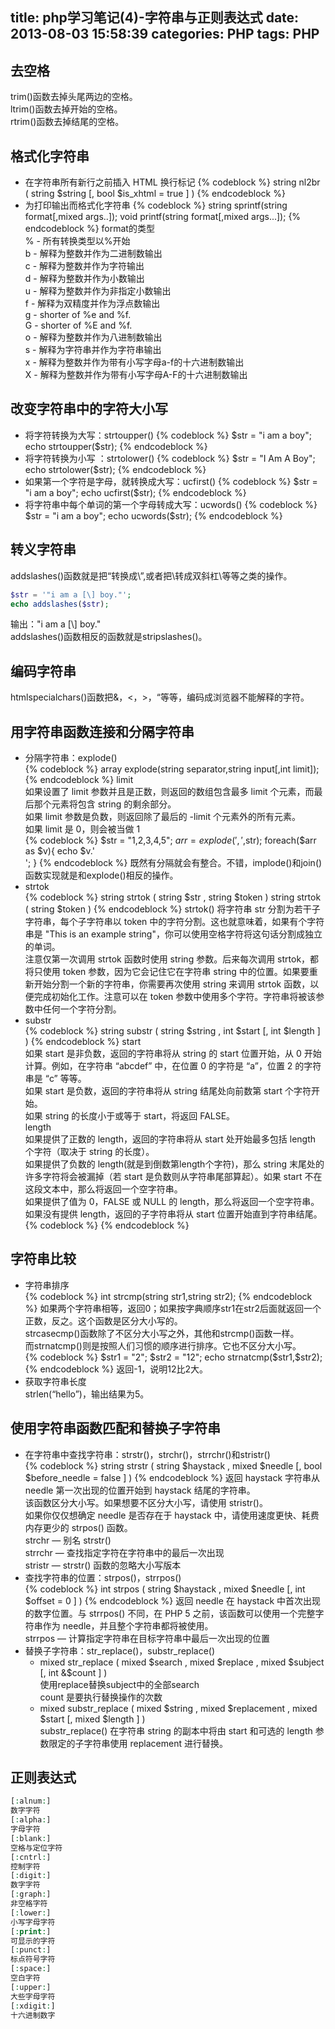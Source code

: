 title: php学习笔记(4)-字符串与正则表达式
date: 2013-08-03 15:58:39
categories: PHP
tags: PHP
---
## 去空格  

trim()函数去掉头尾两边的空格。  
ltrim()函数去掉开始的空格。  
rtrim()函数去掉结尾的空格。  
<!-- more -->
## 格式化字符串  

* 在字符串所有新行之前插入 HTML 换行标记
    {% codeblock %}
    string nl2br ( string $string [, bool $is_xhtml = true ] )
    {% endcodeblock %}
* 为打印输出而格式化字符串
    {% codeblock %}
    string sprintf(string format[,mixed args..]);
    void printf(string format[,mixed args...]); 
    {% endcodeblock %}
	format的类型  
	% - 所有转换类型以%开始  
	b - 解释为整数并作为二进制数输出  
	c - 解释为整数并作为字符输出   
	d - 解释为整数并作为小数输出  
	u - 解释为整数并作为非指定小数输出  
	f - 解释为双精度并作为浮点数输出  
	g - shorter of %e and %f.  
	G - shorter of %E and %f.  
	o - 解释为整数并作为八进制数输出  
	s - 解释为字符串并作为字符串输出  
	x - 解释为整数并作为带有小写字母a-f的十六进制数输出  
	X - 解释为整数并作为带有小写字母A-F的十六进制数输出  

## 改变字符串中的字符大小写  

* 将字符转换为大写：strtoupper()
    {% codeblock %}
    $str = "i am a boy";
    echo strtoupper($str);
    {% endcodeblock %}
* 将字符转换为小写 ：strtolower()
    {% codeblock %}
    $str = "I Am A Boy";
    echo strtolower($str);
    {% endcodeblock %}
* 如果第一个字符是字母，就转换成大写：ucfirst()
    {% codeblock %}
    $str = "i am a boy";
    echo ucfirst($str);
    {% endcodeblock %}
* 将字符串中每个单词的第一个字母转成大写：ucwords()
    {% codeblock %}
    $str = "i am a boy";
    echo ucwords($str);
    {% endcodeblock %}

## 转义字符串  

addslashes()函数就是把“转换成\”,或者把\转成双斜杠\\等等之类的操作。
```php
$str = '"i am a [\] boy."';
echo addslashes($str);
```
输出：\"i am a [\\] boy.\"  
addslashes()函数相反的函数就是stripslashes()。

## 编码字符串  

htmlspecialchars()函数把&，<，>，“等等，编码成浏览器不能解释的字符。

## 用字符串函数连接和分隔字符串    

* 分隔字符串：explode()  
    {% codeblock %}
    array explode(string separator,string input[,int limit]);
    {% endcodeblock %}
    limit  
    如果设置了 limit 参数并且是正数，则返回的数组包含最多 limit 个元素，而最后那个元素将包含 string 的剩余部分。  
    如果 limit 参数是负数，则返回除了最后的 -limit 个元素外的所有元素。  
    如果 limit 是 0，则会被当做 1  
    {% codeblock %}
    $str = "1,2,3,4,5";
    $arr = explode(',',$str);
    foreach($arr as $v){
        echo $v.'<br />';
    }
    {% endcodeblock %}
    既然有分隔就会有整合。不错，implode()和join()函数实现就是和explode()相反的操作。
* strtok   
    {% codeblock %}
    string strtok ( string $str , string $token )
    string strtok ( string $token )
    {% endcodeblock %}
    strtok() 将字符串 str 分割为若干子字符串，每个子字符串以 token 中的字符分割。这也就意味着，如果有个字符串是 "This is an example string"，你可以使用空格字符将这句话分割成独立的单词。  
    注意仅第一次调用 strtok 函数时使用 string 参数。后来每次调用 strtok，都将只使用 token 参数，因为它会记住它在字符串 string 中的位置。如果要重新开始分割一个新的字符串，你需要再次使用 string 来调用 strtok 函数，以便完成初始化工作。注意可以在 token 参数中使用多个字符。字符串将被该参数中任何一个字符分割。  
* substr  
    {% codeblock %}
    string substr ( string $string , int $start [, int $length ] )
    {% endcodeblock %}
    start  
    如果 start 是非负数，返回的字符串将从 string 的 start 位置开始，从 0 开始计算。例如，在字符串 “abcdef” 中，在位置 0 的字符是 “a”，位置 2 的字符串是 “c” 等等。  
    如果 start 是负数，返回的字符串将从 string 结尾处向前数第 start 个字符开始。  
    如果 string 的长度小于或等于 start，将返回 FALSE。   
    length  
    如果提供了正数的 length，返回的字符串将从 start 处开始最多包括 length 个字符（取决于 string 的长度）。  
    如果提供了负数的 length(就是到倒数第length个字符)，那么 string 末尾处的许多字符将会被漏掉（若 start 是负数则从字符串尾部算起）。如果 start 不在这段文本中，那么将返回一个空字符串。  
    如果提供了值为 0，FALSE 或 NULL 的 length，那么将返回一个空字符串。  
    如果没有提供 length，返回的子字符串将从 start 位置开始直到字符串结尾。   
    {% codeblock %}
    <?php
    $rest = substr("abcdef", 0, -1);  // 返回 "abcde"
    $rest = substr("abcdef", 2, -1);  // 返回 "cde"
    $rest = substr("abcdef", 4, -4);  // 返回 ""
    $rest = substr("abcdef", -3, -1); // 返回 "de"
    ?>
    {% endcodeblock %}

## 字符串比较

* 字符串排序  
    {% codeblock %}
    int strcmp(string str1,string str2);
    {% endcodeblock %}
    如果两个字符串相等，返回0；如果按字典顺序str1在str2后面就返回一个正数，反之。这个函数是区分大小写的。  
    strcasecmp()函数除了不区分大小写之外，其他和strcmp()函数一样。  
    而strnatcmp()则是按照人们习惯的顺序进行排序。它也不区分大小写。  
    {% codeblock %}
    $str1 = "2";
    $str2 = "12";
    echo strnatcmp($str1,$str2);
    {% endcodeblock %}
    返回-1，说明12比2大。
* 获取字符串长度  
    strlen(“hello”)，输出结果为5。

## 使用字符串函数匹配和替换子字符串

* 在字符串中查找字符串：strstr()，strchr()，strrchr()和stristr()  
    {% codeblock %}
    string strstr ( string $haystack , mixed $needle [, bool $before_needle = false ] )
    {% endcodeblock %}
    返回 haystack 字符串从 needle 第一次出现的位置开始到 haystack 结尾的字符串。   
    该函数区分大小写。如果想要不区分大小写，请使用 stristr()。   
    如果你仅仅想确定 needle 是否存在于 haystack 中，请使用速度更快、耗费内存更少的 strpos() 函数。   
    strchr — 别名 strstr()  
    strrchr — 查找指定字符在字符串中的最后一次出现  
    stristr — strstr() 函数的忽略大小写版本  
* 查找字符串的位置：strpos()，strrpos()  
    {% codeblock %}
    int strpos ( string $haystack , mixed $needle [, int $offset = 0 ] )
    {% endcodeblock %}
    返回 needle 在 haystack 中首次出现的数字位置。与 strrpos() 不同，在 PHP 5 之前，该函数可以使用一个完整字符串作为 needle，并且整个字符串都将被使用。   
    strrpos — 计算指定字符串在目标字符串中最后一次出现的位置  
* 替换子字符串：str_replace()，substr_replace()  
	* mixed str_replace ( mixed $search , mixed $replace , mixed $subject [, int &$count ] )  
        使用replace替换subject中的全部search  
        count 是要执行替换操作的次数  
	* mixed substr_replace ( mixed $string , mixed $replacement , mixed $start [, mixed $length ] )  
        substr_replace() 在字符串 string 的副本中将由 start 和可选的 length 参数限定的子字符串使用 replacement 进行替换。 

## 正则表达式

```php
[:alnum:]
数字字符
[:alpha:]
字母字符
[:blank:]
空格与定位字符
[:cntrl:]
控制字符
[:digit:]
数字字符
[:graph:]
非空格字符
[:lower:]
小写字母字符
[:print:]
可显示的字符
[:punct:]
标点符号字符
[:space:]
空白字符
[:upper:]
大些字母字符
[:xdigit:]
十六进制数字
```

